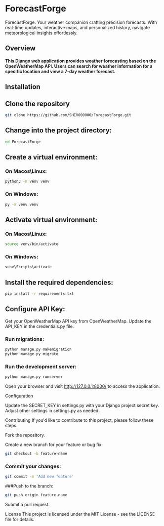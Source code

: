 # ForecastForge
ForecastForge: Your weather companion crafting precision forecasts. With real-time updates, interactive maps, and personalized history, navigate meteorological insights effortlessly.

## Overview
#### This Django web application provides weather forecasting based on the OpenWeatherMap API. Users can search for weather information for a specific location and view a 7-day weather forecast.


## Installation

## Clone the repository

```bash
git clone https://github.com/SHIV000000/ForecastForge.git
```
## Change into the project directory:

```bash
cd ForecastForge
```

## Create a virtual environment:

### On Macos\Linux:
```bash
python3 -m venv venv
 ```
### On Windows:
```bash
py -m venv venv
```
## Activate  virtual environment:

### On Macos\Linux:
```bash
source venv/bin/activate
```

### On Windows:
```bash
venv\Scripts\activate
```


## Install the required dependencies:

 ```bash
pip install -r requirements.txt
```

## Configure API Key:

Get your OpenWeatherMap API key from OpenWeatherMap.
Update the API_KEY in the credentials.py file.

### Run migrations:

```bash
python manage.py makemigration
python manage.py migrate
```

### Run the development server:

```bash
python manage.py runserver
```

Open your browser and visit http://127.0.0.1:8000/ to access the application.

Configuration

Update the SECRET_KEY in settings.py with your Django project secret key.
Adjust other settings in settings.py as needed.

Contributing
If you'd like to contribute to this project, please follow these steps:

Fork the repository.

Create a new branch for your feature or bug fix:

```bash
git checkout -b feature-name
```
### Commit your changes:

```bash
git commit -m 'Add new feature'
```

###Push to the branch:

```bash
git push origin feature-name
```
Submit a pull request.

License
This project is licensed under the MIT License - see the LICENSE file for details.

